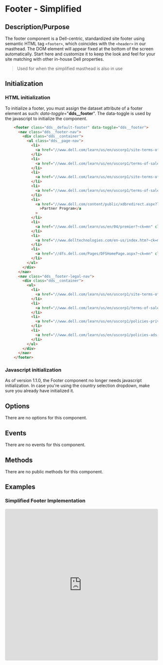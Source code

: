 # Footer - Simplified

## Description/Purpose

The footer component is a Dell-centric, standardized site footer using semantic HTML tag `<footer>`, which coincides with the `<header>` in our masthead.  The DOM element will appear fixed at the bottom of the screen automatically. Start here and customize it to keep the look and feel for your site matching with other in-house Dell properties.

> Used for when the simplified masthead is also in use

## Initialization

### HTML initialization

To initialize a footer, you must assign the dataset attribute of a footer element as such: *data-toggle*="**dds__footer**". The data-toggle is used by the javascript to initialize the component.

```HTML
    <footer class="dds__default-footer" data-toggle="dds__footer">
      <nav class="dds__footer-nav">
        <div class="dds__container">
          <ul class="dds__page-nav">
            <li>
              <a href="//www.dell.com/learn/us/en/uscorp1/site-terms-of-use-copyright" class="">About Dell</a>
            </li>
            <li>
              <a href="//www.dell.com/learn/us/en/uscorp1/terms-of-sale" class="">Careers</a>
            </li>
            <li>
              <a href="//www.dell.com/learn/us/en/uscorp1/site-terms-of-use-copyright" class="">Community</a>
            </li>
            <li>
              <a href="//www.dell.com/learn/us/en/uscorp1/terms-of-sale" class="">Events</a>
            </li>
            <li>
              <a href="//www.dell.com/content/public/xdbredirect.aspx?link=global:nav:partners&~ck=mn" class=""
                >Partner Program</a
              >
            </li>
            <li>
              <a href="//www.dell.com/learn/us/en/04/premier?~ck=mn" class="">Premier</a>
            </li>
            <li>
              <a href="//www.delltechnologies.com/en-us/index.htm?~ck=mn" class="">Dell Technologies</a>
            </li>
            <li>
              <a href="//dfs.dell.com/Pages/DFSHomePage.aspx?~ck=mn" class="">Make a Payment</a>
            </li>
          </ul>
        </div>
      </nav>
      <nav class="dds__footer-legal-nav">
        <div class="dds__container">
          <ul>
            <li>
              <a href="//www.dell.com/learn/us/en/uscorp1/site-terms-of-use-copyright" class="">© 2019 Dell</a>
            </li>
            <li>
              <a href="//www.dell.com/learn/us/en/uscorp1/terms-of-sale" class="">Terms of Sale</a>
            </li>
            <li>
              <a href="//www.dell.com/learn/us/en/uscorp1/policies-privacy" class="">Privacy Statement</a>
            </li>
            <li>
              <a href="//www.dell.com/learn/us/en/uscorp1/policies-ads-and-emails" class="">Ads & Emails</a>
            </li>
          </ul>
        </div>
      </nav>
    </footer>
```

### Javascript initialization

As of version 1.1.0, the Footer component no longer needs javascript initialization.
In case you're using the country selection dropdown, make sure you already have initialized it.

## Options

 There are no options for this component.

## Events

There are no events for this component.

## Methods

There are no public methods for this component.

## Examples

### Simplified Footer Implementation

<iframe
     src="https://codesandbox.io/s/admiring-snowflake-lc1pi?codemirror=1&expanddevtools=0&runonclick=1&hidenavigation=1&hidedevtools=1&fontsize=14&hidenavigation=1&initialpath=%3Fdoc%3Dfooter-simplified&module=%2Fsrc%2Fcomponents%2Ffooter-simplified.txt&theme=dark&view=preview"
     style="width:100%; height:500px; border:0; border-radius: 4px; overflow:hidden;"
     title="CodeSandbox instance of DLS components"
     allow="accelerometer; ambient-light-sensor; camera; encrypted-media; geolocation; gyroscope; hid; microphone; midi; payment; usb; vr"
     sandbox="allow-forms allow-modals allow-popups allow-presentation allow-same-origin allow-scripts"
   ></iframe>